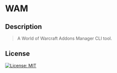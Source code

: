 # WAM

## Description
> A World of Warcraft Addons Manager CLI tool.

## License
[![License: MIT](https://img.shields.io/badge/License-MIT-yellow.svg)](/LICENSE.md)
